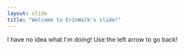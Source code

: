 ```yaml
---
layout: slide
title: "Welcome to Er1nWalk's slide!"
---
```

I have no idea what I'm doing!
Use the left arrow to go back!

